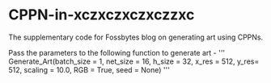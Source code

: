 # CPPN-in-xczxczxczxczzxc

The supplementary code for Fossbytes blog on generating art using CPPNs.

Pass the parameters to the following function to generate art -
'''
Generate_Art(batch_size = 1, net_size = 16, h_size = 32, x_res = 512, y_res= 512, scaling = 10.0, RGB = True, seed = None)
'''
